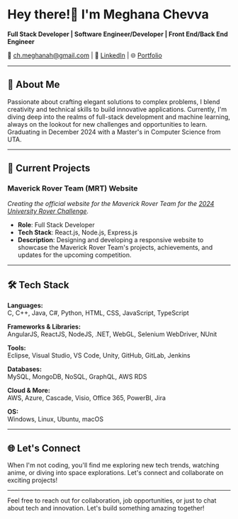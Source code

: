 # Hey there!👋 I'm Meghana Chevva

**Full Stack Developer | Software Engineer/Developer | Front End/Back End Engineer**

📧 [ch.meghanah@gmail.com](mailto:ch.meghanah@gmail.com) | 🔗 [LinkedIn](https://www.linkedin.com/in/meghanachevva) | 🌐 [Portfolio](https://www.meghanachevva.com)

---

## 🚀 About Me

Passionate about crafting elegant solutions to complex problems, I blend creativity and technical skills to build innovative applications. Currently, I'm diving deep into the realms of full-stack development and machine learning, always on the lookout for new challenges and opportunities to learn. Graduating in December 2024 with a Master's in Computer Science from UTA.

---

## 🔧 Current Projects

### Maverick Rover Team (MRT) Website
*Creating the official website for the Maverick Rover Team for the [2024 University Rover Challenge](https://urc.marssociety.org/).*

- **Role**: Full Stack Developer
- **Tech Stack**: React.js, Node.js, Express.js
- **Description**: Designing and developing a responsive website to showcase the Maverick Rover Team's projects, achievements, and updates for the upcoming competition.

---

## 🛠 Tech Stack

**Languages:**  
C, C++, Java, C#, Python, HTML, CSS, JavaScript, TypeScript

**Frameworks & Libraries:**  
AngularJS, ReactJS, NodeJS, .NET, WebGL, Selenium WebDriver, NUnit

**Tools:**  
Eclipse, Visual Studio, VS Code, Unity, GitHub, GitLab, Jenkins

**Databases:**  
MySQL, MongoDB, NoSQL, GraphQL, AWS RDS

**Cloud & More:**  
AWS, Azure, Cascade, Visio, Office 365, PowerBI, Jira

**OS:**  
Windows, Linux, Ubuntu, macOS

---

## 🌐 Let's Connect

When I'm not coding, you'll find me exploring new tech trends, watching anime, or diving into space explorations. Let's connect and collaborate on exciting projects!

---

Feel free to reach out for collaboration, job opportunities, or just to chat about tech and innovation. Let's build something amazing together!

